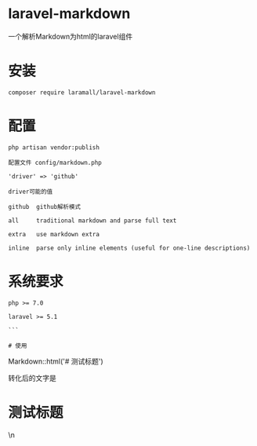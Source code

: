 # laravel-markdown

一个解析Markdown为html的laravel组件

# 安装
````
composer require laramall/laravel-markdown

````

# 配置

````
php artisan vendor:publish

配置文件 config/markdown.php

'driver' => 'github'

driver可能的值

github  github解析模式

all     traditional markdown and parse full text

extra   use markdown extra

inline  parse only inline elements (useful for one-line descriptions)

````

# 系统要求

````
php >= 7.0

laravel >= 5.1

```

# 使用

````
Markdown::html('# 测试标题')

转化后的文字是
<h1>测试标题</h1>\n

````
